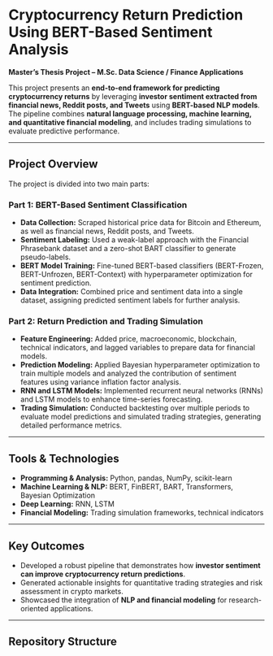 # Cryptocurrency Return Prediction Using BERT-Based Sentiment Analysis

**Master’s Thesis Project – M.Sc. Data Science / Finance Applications**

This project presents an **end-to-end framework for predicting cryptocurrency returns** by leveraging **investor sentiment extracted from financial news, Reddit posts, and Tweets** using **BERT-based NLP models**. The pipeline combines **natural language processing, machine learning, and quantitative financial modeling**, and includes trading simulations to evaluate predictive performance.

---

## Project Overview

The project is divided into two main parts:

### **Part 1: BERT-Based Sentiment Classification**
- **Data Collection:** Scraped historical price data for Bitcoin and Ethereum, as well as financial news, Reddit posts, and Tweets.  
- **Sentiment Labeling:** Used a weak-label approach with the Financial Phrasebank dataset and a zero-shot BART classifier to generate pseudo-labels.  
- **BERT Model Training:** Fine-tuned BERT-based classifiers (BERT-Frozen, BERT-Unfrozen, BERT-Context) with hyperparameter optimization for sentiment prediction.  
- **Data Integration:** Combined price and sentiment data into a single dataset, assigning predicted sentiment labels for further analysis.

### **Part 2: Return Prediction and Trading Simulation**
- **Feature Engineering:** Added price, macroeconomic, blockchain, technical indicators, and lagged variables to prepare data for financial models.  
- **Prediction Modeling:** Applied Bayesian hyperparameter optimization to train multiple models and analyzed the contribution of sentiment features using variance inflation factor analysis.  
- **RNN and LSTM Models:** Implemented recurrent neural networks (RNNs) and LSTM models to enhance time-series forecasting.  
- **Trading Simulation:** Conducted backtesting over multiple periods to evaluate model predictions and simulated trading strategies, generating detailed performance metrics.

---

## Tools & Technologies
- **Programming & Analysis:** Python, pandas, NumPy, scikit-learn  
- **Machine Learning & NLP:** BERT, FinBERT, BART, Transformers, Bayesian Optimization  
- **Deep Learning:** RNN, LSTM  
- **Financial Modeling:** Trading simulation frameworks, technical indicators  

---

## Key Outcomes
- Developed a robust pipeline that demonstrates how **investor sentiment can improve cryptocurrency return predictions**.  
- Generated actionable insights for quantitative trading strategies and risk assessment in crypto markets.  
- Showcased the integration of **NLP and financial modeling** for research-oriented applications.  

---

## Repository Structure

